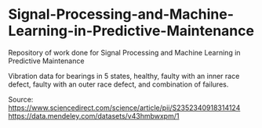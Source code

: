 # Signal-Processing-and-Machine-Learning-in-Predictive-Maintenance
Repository of work done for Signal Processing and Machine Learning in Predictive Maintenance

Vibration data for bearings in 5 states, healthy, faulty with an inner race defect, faulty with an outer race defect, and combination of failures.

Source: https://www.sciencedirect.com/science/article/pii/S2352340918314124
             https://data.mendeley.com/datasets/v43hmbwxpm/1
